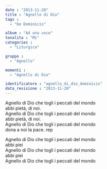 ```yaml
---
date : "2013-11-28"
title : "Agnello di Dio"
tags : 
  - "De Dominicis"

album : "Ad una voce"
tonalita : "Mi"
categories : 
  - "Liturgica"

gruppo : 
  - "Agnello"

momenti : 
  - "Agnello di Dio"

identificatore : "agnello_di_dio_dominicis"
data_revisione : "2013-11-28"
---
```

  
  
  
  
  
         
        
  
  
  
  
  
Agnello di Dio che togli i peccati del mondo  
abbi pietà, di noi.   
Agnello di Dio che togli i peccati del mondo  
abbi pietà, di noi.   
Agnello di Dio che togli i peccati del mondo  
dona a noi la pace. rep  
  
  
  
  
  
  
  
  
  
  
Agnello di Dio che togli i peccati del mondo   
abbi piei   
Agnello di Dio che togli i peccati del mondo  
abbi piei   
Agnello di Dio che togli i peccati del mondo    
  
  
  
  
